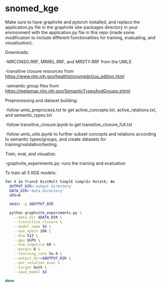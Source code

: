 # snomed_kge

Make sure to have graphvite and pytorch installed, and replace the application.py file in the graphvite site-packages directory in your environment with the application.py file in this repo (made some modification to include different functionalities for training, evaluating, and visualization).

Downloads:

-MRCONSO.RRF, MRREL.RRF, and MRSTY.RRF from the UMLS

-transitive closure resources from https://www.nlm.nih.gov/healthit/snomedct/us_edition.html

-semantic group files from https://metamap.nlm.nih.gov/SemanticTypesAndGroups.shtml

Preprocessing and dataset building:

-follow umls_preprocess.txt to get active_concepts.txt, active_relations.txt, and semantic_types.txt

-follow transitive_closure.ipynb to get transitive_closure_full.txt

-follow umls_utils.ipynb to further subset concepts and relations according to semantic types/groups, and create datasets for training/validation/testing.


Train, eval, and visualize:

-graphvite_experiments.py: runs the training and evaluation

To train all 5 KGE models:

```bash
for X in TransE DistMult SimplE ComplEx RotatE; do
  OUTPUT_DIR='output directory'
  DATA_DIR='data directory'
  GPU=0

  mkdir -p $OUTPUT_DIR

  python graphvite_experiments.py \
    --data_dir $DATA_DIR \
    --transitive_closure \
    --model_name $X \
    --num_epoch 200 \
    --dim 512 \
    --gpu $GPU \
    --num_negative 60 \
    --margin 8 \
    --learning_rate 5e-4 \
	--output_dir=$OUTPUT_DIR \
    --per_relation_eval \
    --target both \
    --save_model $X
    
done
```



